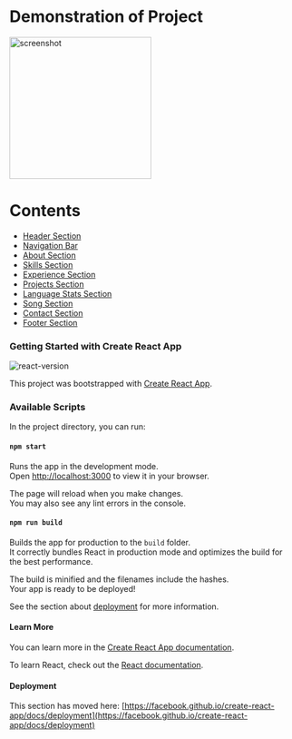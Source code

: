 # **Demonstration of Project**

<img src="https://github.com/SamarthHChinivar/portfolio-website/assets/104615876/66dd17b2-ab36-42b3-92f1-05e973cd6ceb" alt="screenshot" height="250" />

# **Contents**

<ul>
    <li><a href="./src/components/header">Header Section</a></li>
    <li><a href="./src/components/nav">Navigation Bar</a></li>
    <li><a href="./src/components/about">About Section</a></li>
    <li><a href="./src/components/skills">Skills Section</a></li>
    <li><a href="./src/components/experience">Experience Section</a></li>
    <li><a href="./src/components/projects">Projects Section</a></li>
    <li><a href="./src/components/language">Language Stats Section</a></li>
    <li><a href="./src/components/song">Song Section</a></li>
    <li><a href="./src/components/contact">Contact Section</a></li>
    <li><a href="./src/components/footer">Footer Section</a></li>
</ul>

### Getting Started with Create React App
![react-version](https://user-images.githubusercontent.com/104615876/189540317-b5c49c8e-fdad-42cb-ac48-11dc95d34367.png)

This project was bootstrapped with [Create React App](https://github.com/facebook/create-react-app).

### Available Scripts

In the project directory, you can run:

#### `npm start`

Runs the app in the development mode.\
Open [http://localhost:3000](http://localhost:3000) to view it in your browser.

The page will reload when you make changes.\
You may also see any lint errors in the console.

#### `npm run build`

Builds the app for production to the `build` folder.\
It correctly bundles React in production mode and optimizes the build for the best performance.

The build is minified and the filenames include the hashes.\
Your app is ready to be deployed!

See the section about [deployment](https://facebook.github.io/create-react-app/docs/deployment) for more information.
#### Learn More

You can learn more in the [Create React App documentation](https://facebook.github.io/create-react-app/docs/getting-started).

To learn React, check out the [React documentation](https://reactjs.org/).

#### Deployment

This section has moved here: [https://facebook.github.io/create-react-app/docs/deployment](https://facebook.github.io/create-react-app/docs/deployment)
